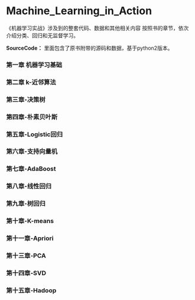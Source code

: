 # Machine_Learning_in_Action
《机器学习实战》涉及到的整套代码、数据和其他相关内容
按照书的章节，依次介绍分类、回归和无监督学习。

**SourceCode：**
里面包含了原书附带的源码和数据，基于python2版本。

### 第一章 机器学习基础
### 第二章 k-近邻算法
### 第三章-决策树
### 第四章-朴素贝叶斯
### 第五章-Logistic回归
### 第六章-支持向量机
### 第七章-AdaBoost
### 第八章-线性回归
### 第九章-树回归
### 第十章-K-means
### 第十一章-Apriori
### 第十三章-PCA
### 第十四章-SVD
### 第十五章-Hadoop
